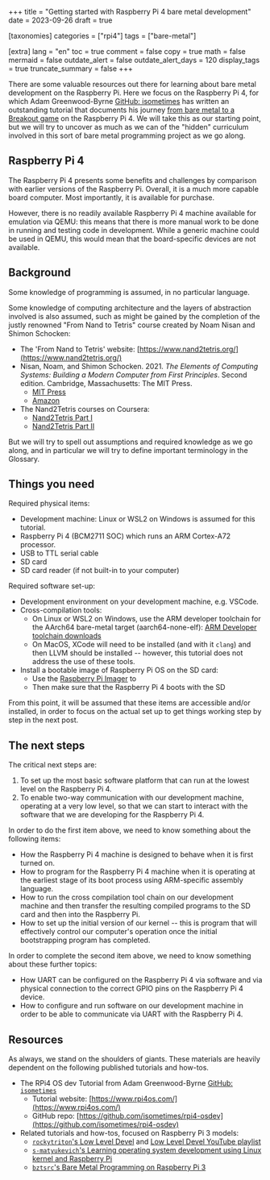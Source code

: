 +++
title = "Getting started with Raspberry Pi 4 bare metal development"
date = 2023-09-26
draft = true

[taxonomies]
categories = ["rpi4"]
tags = ["bare-metal"]

[extra]
lang = "en"
toc = true
comment = false
copy = true
math = false
mermaid = false
outdate_alert = false
outdate_alert_days = 120
display_tags = true
truncate_summary = false
+++

There are some valuable resources out there for learning about bare metal
development on the Raspberry Pi. Here we focus on the Raspberry Pi 4, for which Adam
Greenwood-Byrne [GitHub: isometimes](https://github.com/isometimes) has written
an outstanding tutorial that documents his journey
[from bare metal to a Breakout game](https://github.com/isometimes/rpi4-osdev)
on the Raspberry Pi 4. We will take this as our starting point, but we will try
to uncover as much as we can of the "hidden" curriculum involved in this sort of
bare metal programming project as we go along.

<!-- more -->

## Raspberry Pi 4

The Raspberry Pi 4 presents some benefits and challenges by comparison with
earlier versions of the Raspberry Pi. Overall, it is a much more capable board
computer. Most importantly, it is available for purchase.

However, there is no readily available Raspberry Pi 4 machine available for 
emulation via QEMU: this means that there is more manual work to be done in
running and testing code in development. While a generic machine could be
used in QEMU, this would mean that the board-specific devices are not available.

## Background

Some knowledge of programming is assumed, in no particular language.

Some knowledge of computing architecture and the layers of abstraction involved
is also assumed, such as might be gained by the completion of the justly
renowned "From Nand to Tetris" course created by Noam Nisan and Shimon Schocken:

- The 'From Nand to Tetris' website: [https://www.nand2tetris.org/](https://www.nand2tetris.org/)
- Nisan, Noam, and Shimon Schocken. 2021. *The Elements of Computing Systems:
  Building a Modern Computer from First Principles*. Second edition. Cambridge,
  Massachusetts: The MIT Press.
  - [MIT Press](https://mitpress.mit.edu/9780262539807/the-elements-of-computing-systems/)
  - [Amazon](https://www.amazon.com/Elements-Computing-Systems-second-Principles/dp/0262539802)
- The Nand2Tetris courses on Coursera:
  - [Nand2Tetris Part I](https://www.coursera.org/learn/build-a-computer)
  - [Nand2Tetris Part II](https://www.coursera.org/learn/nand2tetris2)

But we will try to spell out assumptions and required knowledge as we go along,
and in particular we will try to define important terminology in the Glossary.

## Things you need

Required physical items:

- Development machine: Linux or WSL2 on Windows is assumed for this tutorial.
- Raspberry Pi 4 (BCM2711 SOC) which runs an ARM Cortex-A72 processor.
- USB to TTL serial cable
- SD card
- SD card reader (if not built-in to your computer)

Required software set-up:

- Development environment on your development machine, e.g. VSCode.
- Cross-compilation tools:
  - On Linux or WSL2 on Windows, use the ARM developer toolchain for the AArch64
    bare-metal target (aarch64-none-elf):
    [ARM Developer toolchain downloads](https://developer.arm.com/downloads/-/arm-gnu-toolchain-downloads)
  - On MacOS, XCode will need to be installed (and with it `clang`) and then
    LLVM should be installed -- however, this tutorial does not address the use
    of these tools.
- Install a bootable image of Raspberry Pi OS on the SD card:
  - Use the [Raspberry Pi Imager](https://www.raspberrypi.com/software/) to 
  - Then make sure that the Raspberry Pi 4 boots with the SD 

From this point, it will be assumed that these items are accessible and/or 
installed, in order to focus on the actual set up to get things working step by
step in the next post.

## The next steps

The critical next steps are:

1. To set up the most basic software platform that can run at the lowest level
   on the Raspberry Pi 4.
2. To enable two-way communication with our development machine, operating at 
   a very low level, so that we can start to interact with the software that we
   are developing for the Raspberry Pi 4.

In order to do the first item above, we need to know something about the
following items:

- How the Raspberry Pi 4 machine is designed to behave when it is first turned
  on.
- How to program for the Raspberry Pi 4 machine when it is operating at the
  earliest stage of its boot process using ARM-specific assembly language.
- How to run the cross compilation tool chain on our development machine and
  then transfer the resulting compiled programs to the SD card and then into
  the Raspberry Pi.
- How to set up the initial version of our kernel -- this is program that will
  effectively control our computer's operation once the initial bootstrapping
  program has completed.

In order to complete the second item above, we need to know something about
these further topics:

- How UART can be configured on the Raspberry Pi 4 via software and via physical
  connection to the correct GPIO pins on the Raspberry Pi 4 device.
- How to configure and run software on our development machine in order to be
  able to communicate via UART with the Raspberry Pi 4.

## Resources

As always, we stand on the shoulders of giants. These materials are heavily
dependent on the following published tutorials and how-tos.

- The RPi4 OS dev Tutorial from Adam Greenwood-Byrne [GitHub: `isometimes`](https://github.com/isometimes)
  - Tutorial website: [https://www.rpi4os.com/](https://www.rpi4os.com/)
  - GitHub repo: [https://github.com/isometimes/rpi4-osdev](https://github.com/isometimes/rpi4-osdev)
- Related tutorials and how-tos, focused on Raspberry Pi 3 models:
  - [`rockytriton`'s Low Level Devel](https://github.com/rockytriton/LLD) and 
    [Low Level Devel YouTube playlist](https://www.youtube.com/playlist?list=PLVxiWMqQvhg9FCteL7I0aohj1_YiUx1x8)
  - [`s-matyukevich`'s Learning operating system development using Linux kernel and Raspberry Pi](https://github.com/s-matyukevich/raspberry-pi-os)
  - [`bztsrc`'s Bare Metal Programming on Raspberry Pi 3](https://github.com/bztsrc/raspi3-tutorial)

